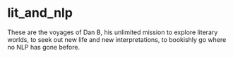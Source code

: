 # lit_and_nlp
These are the voyages of Dan B, his unlimited mission to explore literary worlds, to seek out new life and new interpretations, to bookishly go where no NLP has gone before. 
